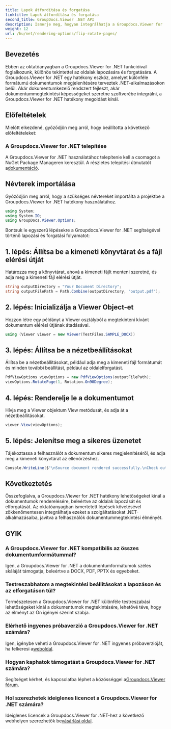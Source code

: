 ```yaml
---
title: Lapok átfordítása és forgatása
linktitle: Lapok átfordítása és forgatása
second_title: GroupDocs.Viewer .NET API
description: Ismerje meg, hogyan integrálhatja a Groupdocs.Viewer for .NET-et alkalmazásaiba a zökkenőmentes dokumentum-megjelenítés, lapozás és elforgatás érdekében.
weight: 12
url: /hu/net/rendering-options/flip-rotate-pages/
---
```

## Bevezetés
Ebben az oktatóanyagban a Groupdocs.Viewer for .NET funkcióival foglalkozunk, különös tekintettel az oldalak lapozására és forgatására. A Groupdocs.Viewer for .NET egy hatékony eszköz, amelyet különféle formátumú dokumentumok megjelenítésére terveztek .NET-alkalmazásokon belül. Akár dokumentumkezelő rendszert fejleszt, akár dokumentummegtekintési képességeket szeretne szoftverébe integrálni, a Groupdocs.Viewer for .NET hatékony megoldást kínál.
## Előfeltételek
Mielőtt elkezdené, győződjön meg arról, hogy beállította a következő előfeltételeket:
### A Groupdocs.Viewer for .NET telepítése
 A Groupdocs.Viewer for .NET használatához telepítenie kell a csomagot a NuGet Package Manageren keresztül. A részletes telepítési útmutatót a[dokumentáció](https://tutorials.groupdocs.com/viewer/net/).

## Névterek importálása
Győződjön meg arról, hogy a szükséges névtereket importálta a projektbe a Groupdocs.Viewer for .NET hatékony használatához.
```csharp
using System;
using System.IO;
using GroupDocs.Viewer.Options;
```

Bontsuk le egyszerű lépésekre a Groupdocs.Viewer for .NET segítségével történő lapozási és forgatási folyamatot:
## 1. lépés: Állítsa be a kimeneti könyvtárat és a fájl elérési útját
Határozza meg a könyvtárat, ahová a kimeneti fájlt menteni szeretné, és adja meg a kimeneti fájl elérési útját.
```csharp
string outputDirectory = "Your Document Directory";
string outputFilePath = Path.Combine(outputDirectory, "output.pdf");
```
## 2. lépés: Inicializálja a Viewer Object-et
Hozzon létre egy példányt a Viewer osztályból a megtekinteni kívánt dokumentum elérési útjának átadásával.
```csharp
using (Viewer viewer = new Viewer(TestFiles.SAMPLE_DOCX))
```
## 3. lépés: Állítsa be a nézetbeállításokat
Állítsa be a nézetbeállításokat, például adja meg a kimeneti fájl formátumát és minden további beállítást, például az oldalelforgatást.
```csharp
PdfViewOptions viewOptions = new PdfViewOptions(outputFilePath);
viewOptions.RotatePage(1, Rotation.On90Degree);
```
## 4. lépés: Renderelje le a dokumentumot
Hívja meg a Viewer objektum View metódusát, és adja át a nézetbeállításokat.
```csharp
viewer.View(viewOptions);
```
## 5. lépés: Jelenítse meg a sikeres üzenetet
Tájékoztassa a felhasználót a dokumentum sikeres megjelenítéséről, és adja meg a kimeneti könyvtárat az ellenőrzéshez.
```csharp
Console.WriteLine($"\nSource document rendered successfully.\nCheck output in {outputDirectory}.");
```

## Következtetés
Összefoglalva, a Groupdocs.Viewer for .NET hatékony lehetőségeket kínál a dokumentumok renderelésére, beleértve az oldalak lapozását és elforgatását. Az oktatóanyagban ismertetett lépések követésével zökkenőmentesen integrálhatja ezeket a szolgáltatásokat .NET-alkalmazásaiba, javítva a felhasználók dokumentummegtekintési élményét.
## GYIK
### A Groupdocs.Viewer for .NET kompatibilis az összes dokumentumformátummal?
Igen, a Groupdocs.Viewer for .NET a dokumentumformátumok széles skáláját támogatja, beleértve a DOCX, PDF, PPTX és egyebeket.
### Testreszabhatom a megtekintési beállításokat a lapozáson és az elforgatáson túl?
Természetesen a Groupdocs.Viewer for .NET különféle testreszabási lehetőségeket kínál a dokumentumok megtekintésére, lehetővé téve, hogy az élményt az Ön igényei szerint szabja.
### Elérhető ingyenes próbaverzió a Groupdocs.Viewer for .NET számára?
 Igen, igénybe veheti a Groupdocs.Viewer for .NET ingyenes próbaverzióját, ha felkeresi a[weboldal](https://releases.groupdocs.com/).
### Hogyan kaphatok támogatást a Groupdocs.Viewer for .NET számára?
 Segítséget kérhet, és kapcsolatba léphet a közösséggel a[Groupdocs.Viewer fórum](https://forum.groupdocs.com/c/viewer/9).
### Hol szerezhetek ideiglenes licencet a Groupdocs.Viewer for .NET számára?
 Ideiglenes licencek a Groupdocs.Viewer for .NET-hez a következő webhelyen szerezhetők be[vásárlási oldal](https://purchase.groupdocs.com/temporary-license/).